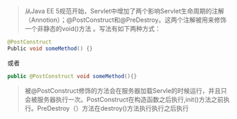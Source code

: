 > 从Java EE 5规范开始，Servlet中增加了两个影响Servlet生命周期的注解（Annotion）；@PostConstruct和@PreDestroy。这两个注解被用来修饰一个非静态的void()方法 。写法有如下两种方式：

```java
@PostConstruct
Public void someMethod() {}
```

或者

```java
public @PostConstruct void someMethod(){}
```

> 被@PostConstruct修饰的方法会在服务器加载Servle的时候运行，并且只会被服务器执行一次。PostConstruct在构造函数之后执行,init()方法之前执行。PreDestroy（）方法在destroy()方法执行执行之后执行

